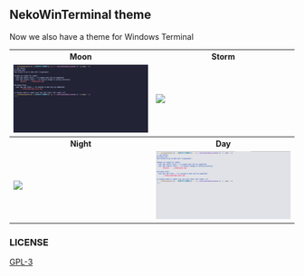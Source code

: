 ## NekoWinTerminal theme

Now we also have a theme for Windows Terminal

<table width="100%">
  <tr>
    <th>Moon</th>
    <th>Storm</th>
  </tr>
  <tr>
    <td width="50%">
      <img src="./img/nekonight_wt_moon.jpg" />
    </td>
    <td width="50%">
      <img src="./nekonight_storm.json" />
    </td>
  </tr>
  <tr>
    <th>Night</th>
    <th>Day</th>
  </tr>
  <tr>
    <td width="50%">
      <img src="./nekonight_night.json" />
    </td>
    <td width="50%">
      <img src="./img/nekonight_wt_day.jpg" />
    </td>
  </tr>
</table>

### LICENSE 

<a href="./LICENSE.txt">GPL-3</a>
